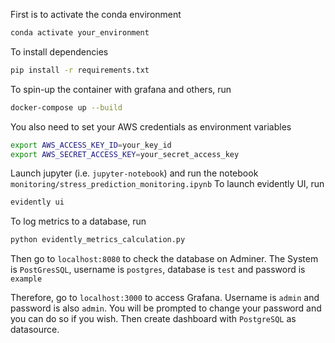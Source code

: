 First is to activate the conda environment
```bash
conda activate your_environment
```

To install dependencies
```bash
pip install -r requirements.txt 
```

To spin-up the container with grafana and others, run
```bash
docker-compose up --build
```

You also need to set your AWS credentials as environment variables
```bash
export AWS_ACCESS_KEY_ID=your_key_id
export AWS_SECRET_ACCESS_KEY=your_secret_access_key
```

Launch jupyter (i.e. `jupyter-notebook`) and run the notebook `monitoring/stress_prediction_monitoring.ipynb`
To launch evidently UI, run 
```bash
evidently ui
```

To log metrics to a database, run
```bash
python evidently_metrics_calculation.py
```
Then go to `localhost:8080` to check the database on Adminer. The System is `PostGresSQL`, username is `postgres`, database is `test` and password is `example`

Therefore, go to `localhost:3000` to access Grafana. Username is `admin` and password is also `admin`. You will be prompted to change your password and you can do so if you wish. Then create dashboard with `PostgreSQL` as datasource.